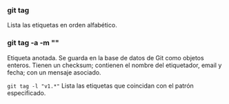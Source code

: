 ### git tag <nombre-etiqueta>
Lista las etiquetas en orden alfabético.

### git tag -a <nombre-etiqueta> -m "<mensaje-de-la-etiqueta>"
Etiqueta anotada. Se guarda en la base de datos de Git como objetos enteros. Tienen un checksum; contienen el nombre del etiquetador, email y fecha; con un mensaje asociado.

`git tag -l "v1.*"`
Lista las etiquetas que coincidan con el patrón especificado.
